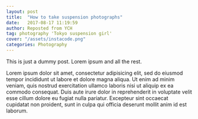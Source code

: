 ```yaml
---
layout: post
title:  "How to take suspension photographs"
date:   2017-08-17 11:19:59
author: Reposted from YCH
tag: photography 'Tokyo suspension girl'
cover: "/assets/instacode.png"
categories: Photography
---
```


This is just a dummy post. Lorem ipsum and all the rest.

Lorem ipsum dolor sit amet, consectetur adipisicing elit, sed do eiusmod
tempor incididunt ut labore et dolore magna aliqua. Ut enim ad minim veniam,
quis nostrud exercitation ullamco laboris nisi ut aliquip ex ea commodo
consequat. Duis aute irure dolor in reprehenderit in voluptate velit esse
cillum dolore eu fugiat nulla pariatur. Excepteur sint occaecat cupidatat non
proident, sunt in culpa qui officia deserunt mollit anim id est laborum.

